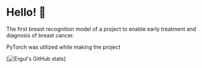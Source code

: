 # Hello! 👋

The first breast recognition model of a project to enable early treatment and diagnosis of breast cancer.

PyTorch was utilized while making the project

[![Ergul's GitHub stats](https://github-readme-stats.vercel.app/apiergul13=anuraghazra)]
